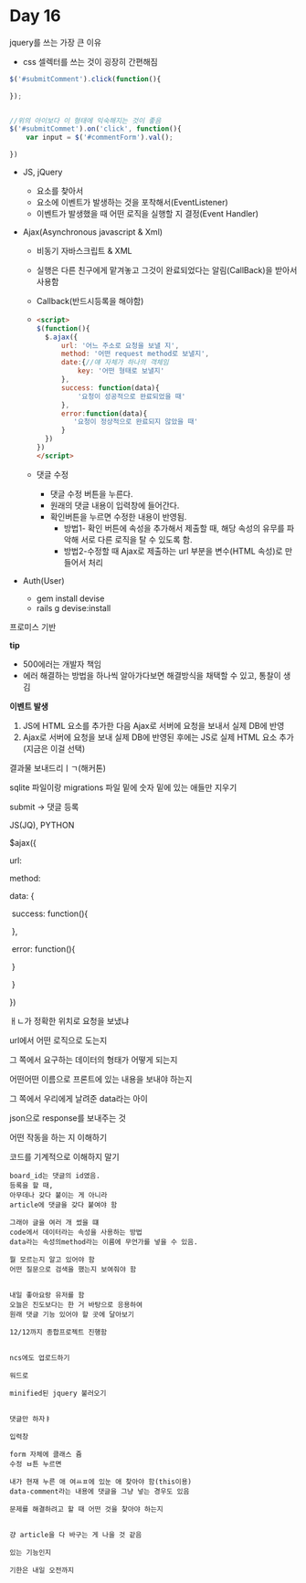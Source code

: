 # Day 16

jquery를 쓰는 가장 큰 이유

- css 셀렉터를 쓰는 것이 굉장히 간편해짐

```javascript
$('#submitComment').click(function(){
    
});


//위의 아이보다 이 형태에 익숙해지는 것이 좋음
$('#submitCommet').on('click', function(){
    var input = $('#commentForm').val();
    
})
```

- JS, jQuery

  - 요소를 찾아서
  - 요소에 이벤트가 발생하는 것을 포착해서(EventListener)
  - 이벤트가 발생했을 때 어떤 로직을 실행할 지 결정(Event Handler)

- Ajax(Asynchronous javascript & Xml)

  - 비동기 자바스크립트 & XML

  - 실행은 다른 친구에게 맡겨놓고 그것이 완료되었다는 알림(CallBack)을 받아서 사용함

  - Callback(반드시등록을 해야함)

  - ```html
    <script>
    $(function(){
      $.ajax({
          url: '어느 주소로 요청을 보낼 지',
          method: '어떤 request method로 보낼지',
          date:{//얘 자체가 하나의 객체임
              key: '어떤 형태로 보낼지'
          },
          success: function(data){
              '요청이 성공적으로 완료되었을 때'
          },
          error:function(data){
             '요청이 정상적으로 완료되지 않았을 때' 
          }
      })  
    })
    </script>
    ```

  - 댓글 수정

    - 댓글 수정 버튼을 누른다.
    - 원래의 댓글 내용이 입력창에 들어간다.
    - 확인버튼을 누르면 수정한 내용이 반영됨.
      - 방법1- 확인 버튼에 속성을 추가해서 제출할 때, 해당 속성의 유무를 파악해 서로 다른 로직을 탈 수 있도록 함.
      - 방법2-수정할 때 Ajax로 제출하는 url 부분을 변수(HTML 속성)로 만들어서 처리

    

- Auth(User)

  - gem install devise
  - rails g devise:install

프로미스 기반 

**tip**

- 500에러는 개발자 책임
- 에러 해결하는 방법을 하나씩 알아가다보면 해결방식을 채택할 수 있고, 통찰이 생김

**이벤트 발생**

1. JS에 HTML 요소를 추가한 다음 Ajax로 서버에 요청을 보내서 실제 DB에 반영
2. Ajax로 서버에 요청을 보내 실제 DB에 반영된 후에는 JS로 실제 HTML 요소 추가(지금은 이걸 선택)

결과물 보내드리ㅣㄱ(해커톤)

sqlite 파일이랑 migrations 파일 밑에 숫자 밑에 있는 애들만 지우기 



submit -> 댓글 등록

JS(JQ), PYTHON 

$ajax({

   url: 

  method: 

  data: {

​		success: function(){

​         },

​	    error: function(){

​         }

​    }

})

ㅐㄴ가 정확한 위치로 요청을 보냈냐 

url에서 어떤 로직으로 도는지

그 쪽에서 요구하는 데이터의 형태가 어떻게 되는지

어떤어떤 이름으로 프론트에 있는 내용을 보내야 하는지



그 쪽에서 우리에게 날려준 data라는 아이

json으로 response를 보내주는 것

어떤 작동을 하는 지 이해하기



코드를 기계적으로 이해하지 말기

```참고사항
board_id는 댓글의 id였음.
등록을 할 때, 
아무데나 갖다 붙이는 게 아니라
article에 댓글을 갖다 붙여야 함

그래야 글을 여러 개 썼을 떄
code에서 데이터라는 속성을 사용하는 방법
data라는 속성의method라는 이름에 무언가를 넣을 수 있음.

뭘 모르는지 알고 있어야 함
어떤 질문으로 검색을 했는지 보여줘야 함


내일 좋아요랑 유저를 함 
오늘은 진도보다는 한 거 바탕으로 응용하여 
원래 댓글 기능 있어야 할 곳에 달아보기

12/12까지 종합프로젝트 진행함


ncs에도 업로드하기

워드로 

minified된 jquery 불러오기


댓글만 하자ㅑ 

입력창 

form 자체에 클래스 쥼
수정 ㅂ튼 누르면

내가 현재 누른 애 여ㅛㅍ에 있눈 애 찾아야 함(this이용)
data-comment라는 내용에 댓글을 그냥 넣는 경우도 있음

문제를 해결하려고 할 때 어떤 것을 찾아야 하는지


걍 article을 다 바구는 게 나을 것 같음

있는 기능인지 

기한은 내일 오전까지 
```

